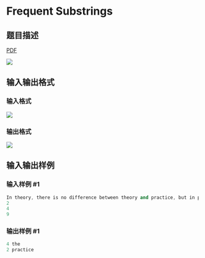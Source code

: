 # Frequent Substrings

## 题目描述

[problemUrl]: https://uva.onlinejudge.org/index.php?option=com_onlinejudge&Itemid=8&category=14&page=show_problem&problem=1175

[PDF](https://uva.onlinejudge.org/external/102/p10234.pdf)

![](https://cdn.luogu.com.cn/upload/vjudge_pic/UVA10234/b1e10e22e28e78713feb9682b757964d3f360490.png)

## 输入输出格式

### 输入格式

![](https://cdn.luogu.com.cn/upload/vjudge_pic/UVA10234/7bf5c983344e42a9324a5c9be919ad9d221fcae9.png)

### 输出格式

![](https://cdn.luogu.com.cn/upload/vjudge_pic/UVA10234/d333c405ace40f680105c2e4377ff62a5b0bcdb1.png)

## 输入输出样例

### 输入样例 #1

```cpp
In theory, there is no difference between theory and practice, but in practice, there is.
2
4
9
```


### 输出样例 #1

```cpp
4 the
2 practice
```


